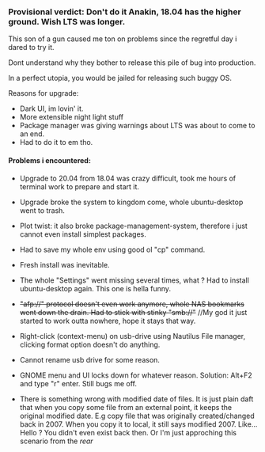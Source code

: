 ### Provisional verdict: Don't do it Anakin, 18.04 has the higher ground. Wish LTS was longer.


This son of a gun caused me ton on problems since the regretful day i dared to try it. 

Dont understand why they bother to release this pile of bug into production. 

In a perfect utopia, you would be jailed for releasing such buggy OS.

Reasons for upgrade:
- Dark UI, im lovin' it.
- More extensible night light stuff
- Package manager was giving warnings about LTS was about to come to an end.
- Had to do it to em tho.

#### Problems i encountered:
- Upgrade to 20.04 from 18.04 was crazy difficult, took me hours of terminal work to prepare and start it.
- Upgrade broke the system to kingdom come, whole ubuntu-desktop went to trash.
- Plot twist: it also broke package-management-system, therefore i just cannot even install simplest packages. 
- Had to save my whole env using good ol "cp" command.
- Fresh install was inevitable.

- The whole "Settings" went missing several times, what ? Had to install ubuntu-desktop again. This one is hella funny.
- ~~"afp://" protocol doesn't even work anymore, whole NAS bookmarks went down the drain. Had to stick with stinky "smb://"~~ 
//My god it just started to work outta nowhere, hope it stays that way.
- Right-click (context-menu) on usb-drive using Nautilus File manager, clicking format option doesn't do anything. 
- Cannot rename usb drive for some reason.
- GNOME menu and UI locks down for whatever reason. Solution: Alt+F2 and type "r" enter. Still bugs me off.
- There is something wrong with modified date of files. It is just plain daft that when you copy some file from an external point, it keeps the original modified date. E.g copy file that was originally created/changed back in 2007. When you copy it to local, it still says modified 2007. Like... Hello ? You didn't even exist back then. Or I'm just approching this scenario from the *rear*
